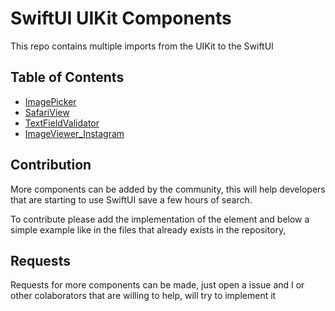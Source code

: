 # SwiftUI UIKit Components
This repo contains multiple imports from the UIKit to the SwiftUI

## Table of Contents

* [ImagePicker](https://github.com/PedroCavaleiro/swiftui_uikit_components/blob/master/ImagePicker.swift)
* [SafariView](https://github.com/PedroCavaleiro/swiftui_uikit_components/blob/master/SafariView.swift)
* [TextFieldValidator](https://github.com/PedroCavaleiro/swiftui_uikit_components/blob/master/textfield_validation.swift)
* [ImageViewer_Instagram](https://github.com/PedroCavaleiro/swiftui_uikit_components/blob/master/ImageViewer_Instagram.swift)

## Contribution

More components can be added by the community, this will help developers that are starting to use SwiftUI save a few hours of search.

To contribute please add the implementation of the element and below a simple example like in the files that already exists in the repository,

## Requests

Requests for more components can be made, just open a issue and I or other colaborators that are willing to help, will try to implement it
